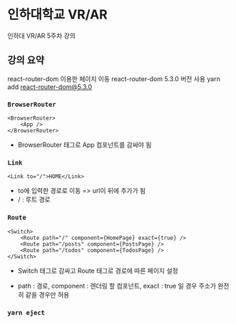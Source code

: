 # 인하대학교 VR/AR

인하대 VR/AR 5주차 강의

## 강의 요약

react-router-dom 이용한 페이지 이동
react-router-dom 5.3.0 버전 사용
yarn add react-router-dom@5.3.0

### `BrowserRouter`

    <BrowserRouter>
        <App />
    </BrowserRouter>

- BrowserRouter 태그로 App 컴포넌트를 감싸야 됨

### `Link`

    <Link to="/">HOME</Link>

- to에 입력한 경로로 이동 => url이 뒤에 추가가 됨
- / : 루트 경로

### `Route`

    <Switch>
        <Route path="/" component={HomePage} exact={true} />
        <Route path="/posts" component={PostsPage} />
        <Route path="/todos" component={TodosPage} />
    </Switch>

- Switch 태그로 감싸고 Route 태그로 경로에 따른 페이지 설정

- path : 경로, component : 렌더링 할 컴포넌트, exact : true 일 경우 주소가 완전히 같을 경우만 허용

### `yarn eject`
